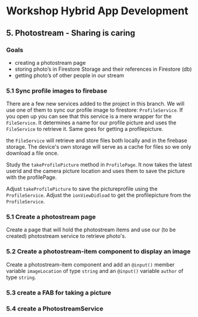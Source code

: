 # Workshop Hybrid App Development
## 5. Photostream - Sharing is caring
### Goals

* creating a photostream page
* storing photo’s in Firestore Storage and their references in Firestore (db)
* getting photo’s of other people in our stream

### 5.1 Sync profile images to firebase
There are a few new services added to the project in this branch. We will use one of them to sync our profile image to firestore: `ProfileService`. If you open up you can see that this service is a mere wrapper for the `FileService`. It determines a name for our profile picture and uses the `FileService` to retrieve it. Same goes for getting a profilepicture.

the `FileService` will retrieve and store files both locally and in the firebase storage. The device's own storage will serve as a cache for files so we only download a file once.

Study the `takeProfilePicture` method in `ProfilePage`. It now takes the latest userid and the camera picture location and uses them to save the picture with the profilePage.

Adjust `takeProfilePicture` to save the pictureprofile using the `ProfileService`.
Adjust the `ionViewDidload` to get the profilepicture from the `ProfileService`.

### 5.1 Create a photostream page
Create a page that will hold the photostream items and use our (to be created) photostream service to retrieve photo's.

### 5.2 Create a photostream-item component to display an image
Create a photostream-item component and add an `@input()` member variable `imageLocation` of type `string` and an `@input()` variable `author` of type `string`.

### 5.3 create a FAB for taking a picture

### 5.4 create a PhotostreamService
